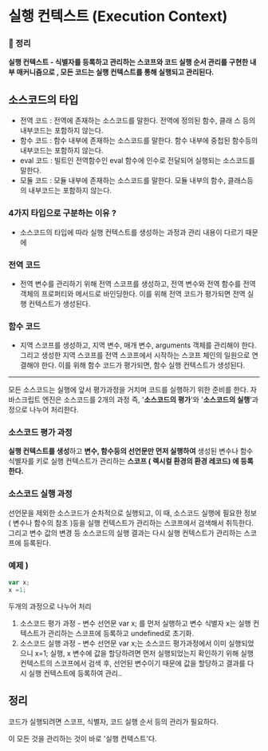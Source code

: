 # 실행 컨텍스트 (Execution Context)

### 📌 정리

**실행 컨텍스트 - 식별자를 등록하고 관리하는 스코프와 코드 실행 순서 관리를 구현한 내부 매커니즘으로 , 모든 코드는 실행 컨텍스트를 통해 실행되고 관리된다.**

## 소스코드의 타입

- 전역 코드 : 전역에 존재하는 소스코드를 말한다. 전역에 정의된 함수, 클래              스 등의 내부코드는 포함하지 않는다.
- 함수 코드 : 함수 내부에 존재하는 소스코드를 말한다. 함수 내부에 중첩된 함수등의 내부코드는 포함하지 않는다.
- eval 코드 : 빌트인 전역함수인 eval 함수에 인수로 전달되어 실행되는 소스코드를 말한다.
- 모듈 코드 : 모듈 내부에 존재하는 소스코드를 말한다. 모듈 내부의 함수, 클래스등의 내부코드는 포함하지 않는다.

### 4가지 타입으로 구분하는 이유 ?

- 소스코드의 타입에 따라 실행 컨텍스트를 생성하는 과정과 관리 내용이 다르기 때문에

### 전역 코드

- 전역 변수를 관리하기 위해 전역 스코프를 생성하고, 전역 변수와 전역 함수를 전역 객체의 프로퍼티와 메서드로 바인딩한다. 이를 위해 전역 코드가 평가되면 전역 실행 컨텍스트가 생성된다.

### 함수 코드

- 지역 스코프를 생성하고, 지역 변수, 매개 변수, arguments 객체를 관리해야 한다. 그리고 생성한 지역 스코프를 전역 스코프에서 시작하는 스코프 체인의 일원으로 연결해야 한다. 이를 위해 함수 코드가 평가되면, 함수 실행 컨텍스트가 생성된다.

 

---

모든 소스코드는 실행에 앞서 평가과정을 거치며 코드를 실행하기 위한 준비를 한다. 자바스크립트 엔진은 소스코드를 2개의 과정 즉, '**소스코드의 평가**'와 '**소스코드의 실행**'과정으로 나누어 처리한다.

### 소스코드 평가 과정

 **실행 컨텍스트를 생성**하고 **변수, 함수등의 선언문만 먼저 실행하여** 생성된 변수나 함수 식별자를 키로 실행 컨텍스트가 관리하는 **스코프 ( 렉시컬 환경의 환경 레코드) 에 등록한다.**

### 소스코드 실행 과정

 선언문을 제외한 소스코드가 순차적으로 실행되고, 이 때, 소스코드 실행에 필요한 정보 ( 변수나 함수의 참조 )등을 실행 컨텍스트가 관리하는 스코프에서 검색해서 취득한다. 그리고 변수 값의 변경 등 소스코드의 실행 결과는 다시 실행 컨텍스트가 관리하는 스코프에 등록된다.

### 예제 )

```jsx
var x;
x =1;
```

두개의 과정으로 나누어 처리

1. 소스코드 평가 과정 - 변수 선언문 var x; 를 먼저 실행하고 변수 식별자 x는 실행 컨텍스트가 관리하는 스코프에 등록하고  undefined로 초기화.
2. 소스코드 실행 과정 - 변수 선언문 var x;는 소스코드 평가과정에서 이미 실행되었으니 x=1; 실행, x 변수에 값을 할당하려면 먼저 실행되었는지 확인하기 위해 실행 컨텍스트의 스코프에서 검색 후, 선언된 변수이기 때문에 값을 할당하고 결과를 다시 실행 컨텍스트에 등록하여 관리..

## 정리

코드가 실행되려면 스코프, 식별자, 코드 실행 순서 등의 관리가 필요하다.

이 모든 것을 관리하는 것이 바로 '실행 컨텍스트'다.